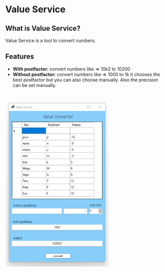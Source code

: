 # Value Service

## What is Value Service?
Value Service is a tool to convert numbers.

## Features
- **With postfactor:** convert numbers like => 10k2 to 10200 <br>
- **Without postfactor:** convert numbers like => 1000 to 1k it chooses the best postfactor but you can also choose manually. Also the precision can be set manually.<br>
# 
<img src="ValueService.png" width="325" height="520"/>
